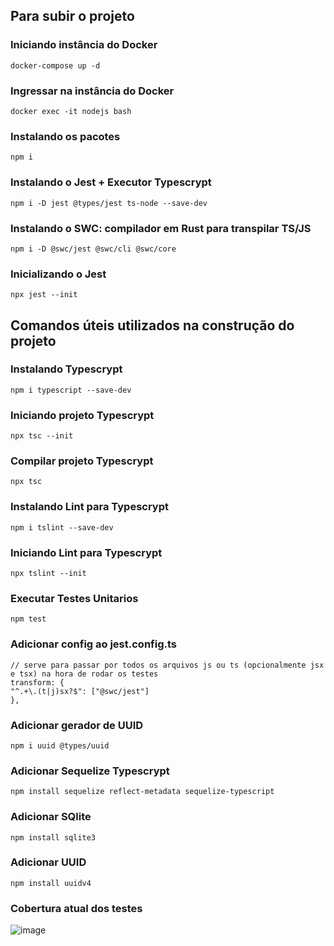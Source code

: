 ## Para subir o projeto

### Iniciando instância do Docker
```
docker-compose up -d
```

### Ingressar na instância do Docker
```
docker exec -it nodejs bash
```

### Instalando os pacotes
```
npm i
```

### Instalando o Jest + Executor Typescrypt
```
npm i -D jest @types/jest ts-node --save-dev
```

### Instalando o SWC: compilador em Rust para transpilar TS/JS
```
npm i -D @swc/jest @swc/cli @swc/core
```

### Inicializando o Jest
```
npx jest --init
```

## Comandos úteis utilizados na construção do projeto

### Instalando Typescrypt
```
npm i typescript --save-dev
```

### Iniciando projeto Typescrypt
```
npx tsc --init
```

### Compilar projeto Typescrypt
```
npx tsc
```

### Instalando Lint para Typescrypt
```
npm i tslint --save-dev
```

### Iniciando Lint para Typescrypt
```
npx tslint --init
```

### Executar Testes Unitarios
```
npm test
```
### Adicionar config ao jest.config.ts
```
// serve para passar por todos os arquivos js ou ts (opcionalmente jsx e tsx) na hora de rodar os testes
transform: {
"^.+\.(t|j)sx?$": ["@swc/jest"]
},
```
### Adicionar gerador de UUID
```
npm i uuid @types/uuid
```

### Adicionar Sequelize Typescrypt
```
npm install sequelize reflect-metadata sequelize-typescript
```

### Adicionar SQlite
```
npm install sqlite3
```

### Adicionar UUID
```
npm install uuidv4
```

### Cobertura atual dos testes
![image](https://user-images.githubusercontent.com/52874054/194780829-2e14bab2-2822-40cc-b5d8-2042709e777e.png)


